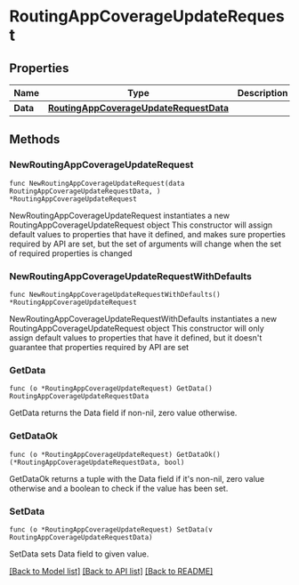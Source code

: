 # RoutingAppCoverageUpdateRequest

## Properties

Name | Type | Description | Notes
------------ | ------------- | ------------- | -------------
**Data** | [**RoutingAppCoverageUpdateRequestData**](RoutingAppCoverageUpdateRequestData.md) |  | 

## Methods

### NewRoutingAppCoverageUpdateRequest

`func NewRoutingAppCoverageUpdateRequest(data RoutingAppCoverageUpdateRequestData, ) *RoutingAppCoverageUpdateRequest`

NewRoutingAppCoverageUpdateRequest instantiates a new RoutingAppCoverageUpdateRequest object
This constructor will assign default values to properties that have it defined,
and makes sure properties required by API are set, but the set of arguments
will change when the set of required properties is changed

### NewRoutingAppCoverageUpdateRequestWithDefaults

`func NewRoutingAppCoverageUpdateRequestWithDefaults() *RoutingAppCoverageUpdateRequest`

NewRoutingAppCoverageUpdateRequestWithDefaults instantiates a new RoutingAppCoverageUpdateRequest object
This constructor will only assign default values to properties that have it defined,
but it doesn't guarantee that properties required by API are set

### GetData

`func (o *RoutingAppCoverageUpdateRequest) GetData() RoutingAppCoverageUpdateRequestData`

GetData returns the Data field if non-nil, zero value otherwise.

### GetDataOk

`func (o *RoutingAppCoverageUpdateRequest) GetDataOk() (*RoutingAppCoverageUpdateRequestData, bool)`

GetDataOk returns a tuple with the Data field if it's non-nil, zero value otherwise
and a boolean to check if the value has been set.

### SetData

`func (o *RoutingAppCoverageUpdateRequest) SetData(v RoutingAppCoverageUpdateRequestData)`

SetData sets Data field to given value.



[[Back to Model list]](../README.md#documentation-for-models) [[Back to API list]](../README.md#documentation-for-api-endpoints) [[Back to README]](../README.md)


